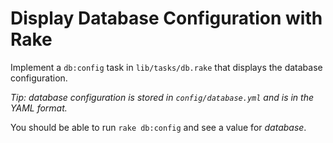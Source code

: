 Display Database Configuration with Rake
========================================

Implement a `db:config` task in `lib/tasks/db.rake` that displays the database configuration. 

*Tip: database configuration is stored in `config/database.yml` and is in the YAML format.*

You should be able to run `rake db:config` and see a value for *database*.

